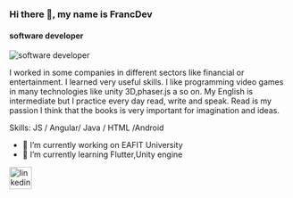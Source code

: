 ### Hi there 👋, my name is FrancDev
#### software developer
![software developer](https://media.giphy.com/media/xUA7bdpLxQhsSQdyog/giphy.gif)

I worked in some companies in different sectors like financial or entertainment. I learned very useful skills. I like programming video games  in many technologies like unity 3D,phaser.js a so on. My English is intermediate but I practice every day read, write and speak. Read is my passion I think that the books is very important for imagination and ideas. 

Skills: JS / Angular/ Java / HTML /Android

- 🔭 I’m currently working on EAFIT University 
- 🌱 I’m currently learning Flutter,Unity engine 


[<img src='https://cdn.jsdelivr.net/npm/simple-icons@3.0.1/icons/linkedin.svg' alt='linkedin' height='40'>](https://www.linkedin.com/in/https://www.linkedin.com/in/francdev//)  

